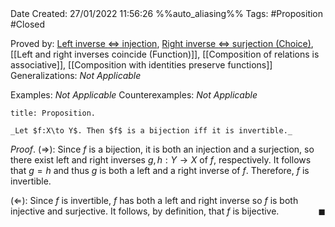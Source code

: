 <br />
<br />

Date Created: 27/01/2022 11:56:26 %%auto_aliasing%%
Tags: #Proposition #Closed 

Proved by: [Left inverse $\Leftrightarrow$ injection](Left%20inverse%20iff%20injection.md), [Right inverse $\Leftrightarrow$ surjection (Choice)](Right%20inverse%20iff%20surjection%20(Choice).md), [[Left and right inverses coincide (Function)]], [[Composition of relations is associative]], [[Composition with identities preserve functions]]
Generalizations: _Not Applicable_

Examples: _Not Applicable_
Counterexamples: _Not Applicable_

``` ad-Proposition
title: Proposition.

_Let $f:X\to Y$. Then $f$ is a bijection iff it is invertible._

```

_Proof_. ($\Rightarrow$): Since $f$ is a bijection, it is both an injection and a surjection, so there exist left and right inverses $g,h:Y\to X$ of $f$, respectively. It follows that $g=h$ and thus $g$ is both a left and a right inverse of $f$. Therefore, $f$ is invertible.

($\Leftarrow$): Since $f$ is invertible, $f$ has both a left and right inverse so $f$ is both injective and surjective. It follows, by definition, that $f$ is bijective.<span style="float:right;">$\blacksquare$</span>
